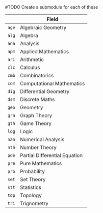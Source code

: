 #TODO Create a submodule for each of these

| | Field |
|-|-|
| `age` | Algebraic Geometry |
| `alg` | Algebra |
| `ana` | Analysis |
| `apm` | Applied Mathematics |
| `ari` | Arithmetic |
| `clc` | Calculus |
| `cmb` | Combinatorics |
| `com` | Computational Mathematics |
| `dig` | Differential Geometry |
| `dsm` | Discrete Maths |
| `geo` | Geometry |
| `gra` | Graph Theory |
| `gth` | Game Theory |
| `log` | Logic |
| `nan` | Numerical Analysis |
| `nth` | Number Theory |
| `pde` | Partial Differential Equation |
| `pre` | Pure Mathematics |
| `pro` | Probability |
| `set` | Set Theory |
| `stt` | Statistics |
| `top` | Topology |
| `tri` | Trignometry |
